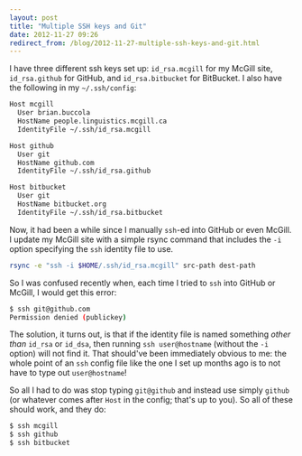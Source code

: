 ```yaml
---
layout: post
title: "Multiple SSH keys and Git"
date: 2012-11-27 09:26
redirect_from: /blog/2012-11-27-multiple-ssh-keys-and-git.html
---
```


I have three different ssh keys set up: `id_rsa.mcgill` for my McGill site,
`id_rsa.github` for GitHub, and `id_rsa.bitbucket` for BitBucket. I also have
the following in my `~/.ssh/config`:

```bash
Host mcgill
  User brian.buccola
  HostName people.linguistics.mcgill.ca
  IdentityFile ~/.ssh/id_rsa.mcgill

Host github
  User git
  HostName github.com
  IdentityFile ~/.ssh/id_rsa.github

Host bitbucket
  User git
  HostName bitbucket.org
  IdentityFile ~/.ssh/id_rsa.bitbucket
```

Now, it had been a while since I manually `ssh`-ed into GitHub or even McGill.
I update my McGill site with a simple rsync command that includes the `-i`
option specifying the `ssh` identity file to use.

```bash
rsync -e "ssh -i $HOME/.ssh/id_rsa.mcgill" src-path dest-path
```

So I was confused recently when, each time I tried to `ssh` into GitHub or
McGill, I would get this error:

```bash
$ ssh git@github.com
Permission denied (publickey)
```

The solution, it turns out, is that if the identity file is named something
*other than* `id_rsa` or `id_dsa`, then running `ssh user@hostname` (without
the `-i` option) will not find it. That should've been immediately obvious to
me: the whole point of an `ssh` config file like the one I set up months ago is
to not have to type out `user@hostname`!

So all I had to do was stop typing `git@github` and instead use simply `github`
(or whatever comes after `Host` in the config; that's up to you). So all of
these should work, and they do:

```bash
$ ssh mcgill
$ ssh github
$ ssh bitbucket
```
